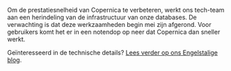 Om de prestatiesnelheid van Copernica te verbeteren, werkt ons tech-team
aan een herindeling van de infrastructuur van onze databases. De
verwachting is dat deze werkzaamheden begin mei zijn afgerond. Voor
gebruikers komt het er in een notendop op neer dat Copernica dan sneller
werkt.

Geïnteresseerd in de technische details? [Lees verder op ons
Engelstalige
blog](https://www.copernica.com/en/blog/the-big-database-revision "The big database revision").
